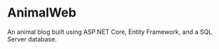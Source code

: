  <h1>AnimalWeb</h1>
  <p>An animal blog built using ASP.NET Core, Entity Framework, and a SQL Server database.</p>
